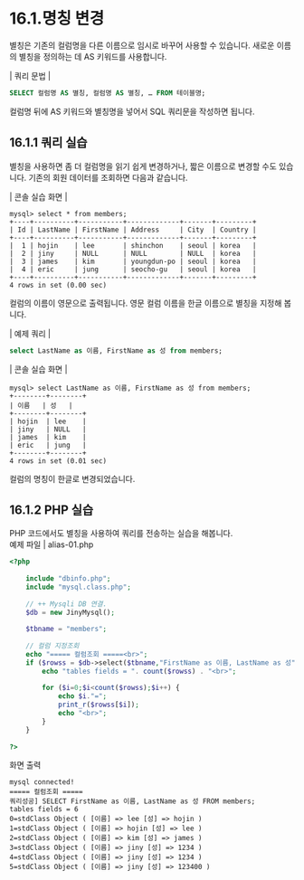 # 16.1.명칭 변경 
별칭은 기존의 컬럼명을 다른 이름으로 임시로 바꾸어 사용할 수 있습니다. 새로운 이름 의 별칭을 정의하는 데 AS 키워드를 사용합니다.  

| 쿼리 문법 | 
```sql
SELECT 컬럼명 AS 별칭, 컬럼명 AS 별칭, … FROM 테이블명; 
```

컬럼명 뒤에 AS 키워드와 별칭명을 넣어서 SQL 쿼리문을 작성하면 됩니다.  

## 16.1.1 쿼리 실습 
별칭을 사용하면 좀 더 컬럼명을 읽기 쉽게 변경하거나, 짧은 이름으로 변경할 수도 있습니다. 기존의 회원 데이터를 조회하면 다음과 같습니다.  

| 콘솔 실습 화면 |
``` 
mysql> select * from members;
+----+----------+-----------+-------------+-------+---------+
| Id | LastName | FirstName | Address     | City  | Country |
+----+----------+-----------+-------------+-------+---------+
|  1 | hojin    | lee       | shinchon    | seoul | korea   |
|  2 | jiny     | NULL      | NULL        | NULL  | korea   |
|  3 | james    | kim       | youngdun-po | seoul | korea   |
|  4 | eric     | jung      | seocho-gu   | seoul | korea   |
+----+----------+-----------+-------------+-------+---------+
4 rows in set (0.00 sec)

```

컬럼의 이름이 영문으로 출력됩니다. 영문 컬럼 이름을 한글 이름으로 별칭을 지정해 봅니다.  

| 예제 쿼리 | 
```sql
select LastName as 이름, FirstName as 성 from members; 
```

| 콘솔 실습 화면 | 
```
mysql> select LastName as 이름, FirstName as 성 from members;
+--------+--------+
| 이름   | 성   |
+--------+--------+
| hojin  | lee    |
| jiny   | NULL   |
| james  | kim    |
| eric   | jung   |
+--------+--------+
4 rows in set (0.01 sec)
```

컬럼의 명칭이 한글로 변경되었습니다. 

## 16.1.2 PHP 실습 
PHP 코드에서도 별칭을 사용하여 쿼리를 전송하는 실습을 해봅니다.  
예제 파일 | alias-01.php
```php
<?php
 
	include "dbinfo.php";
	include "mysql.class.php";
 
	// ++ Mysqli DB 연결.
	$db = new JinyMysql();
 
	$tbname = "members";
 
	// 컬럼 지정조회 
	echo "===== 컬럼조회 =====<br>";
	if ($rowss = $db->select($tbname,"FirstName as 이름, LastName as 성")) {
		echo "tables fields = ". count($rowss) . "<br>";
 
		for ($i=0;$i<count($rowss);$i++) {
			echo $i."=";            
			print_r($rowss[$i]);
			echo "<br>";
		}
	}
 
?>

```

화면 출력 
```
mysql connected!
===== 컬럼조회 =====
쿼리성공] SELECT FirstName as 이름, LastName as 성 FROM members;
tables fields = 6
0=stdClass Object ( [이름] => lee [성] => hojin )
1=stdClass Object ( [이름] => hojin [성] => lee )
2=stdClass Object ( [이름] => kim [성] => james )
3=stdClass Object ( [이름] => jiny [성] => 1234 )
4=stdClass Object ( [이름] => jiny [성] => 1234 )
5=stdClass Object ( [이름] => jiny [성] => 123400 ) 

```